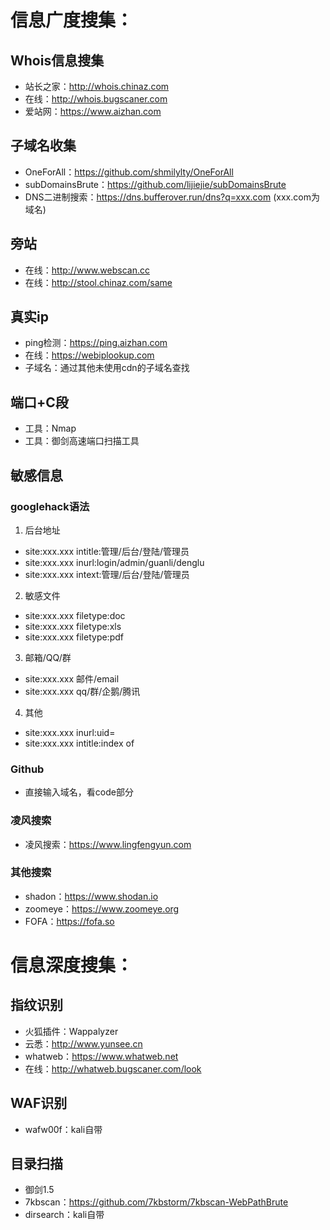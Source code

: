 # 信息广度搜集：
## Whois信息搜集
+ 站长之家：http://whois.chinaz.com
+ 在线：http://whois.bugscaner.com
+ 爱站网：https://www.aizhan.com
## 子域名收集
+ OneForAll：https://github.com/shmilylty/OneForAll
+ subDomainsBrute：https://github.com/lijiejie/subDomainsBrute
+ DNS二进制搜索：https://dns.bufferover.run/dns?q=xxx.com (xxx.com为域名)
## 旁站
+ 在线：http://www.webscan.cc
+ 在线：http://stool.chinaz.com/same
## 真实ip
+ ping检测：https://ping.aizhan.com
+ 在线：https://webiplookup.com
+ 子域名：通过其他未使用cdn的子域名查找
## 端口+C段
+ 工具：Nmap
+ 工具：御剑高速端口扫描工具
## 敏感信息
### googlehack语法
1. 后台地址
+ site:xxx.xxx intitle:管理/后台/登陆/管理员
+ site:xxx.xxx inurl:login/admin/guanli/denglu
+ site:xxx.xxx intext:管理/后台/登陆/管理员
2. 敏感文件
+ site:xxx.xxx filetype:doc
+ site:xxx.xxx filetype:xls
+ site:xxx.xxx filetype:pdf
3. 邮箱/QQ/群
+ site:xxx.xxx 邮件/email
+ site:xxx.xxx qq/群/企鹅/腾讯
4. 其他
+ site:xxx.xxx inurl:uid=
+ site:xxx.xxx intitle:index of
### Github
+ 直接输入域名，看code部分
### 凌风搜索
+ 凌风搜索：https://www.lingfengyun.com
### 其他搜索
+ shadon：https://www.shodan.io
+ zoomeye：https://www.zoomeye.org
+ FOFA：https://fofa.so
# 信息深度搜集：
## 指纹识别
+ 火狐插件：Wappalyzer
+ 云悉：http://www.yunsee.cn
+ whatweb：https://www.whatweb.net
+ 在线：http://whatweb.bugscaner.com/look
## WAF识别
+ wafw00f：kali自带
## 目录扫描
+ 御剑1.5
+ 7kbscan：https://github.com/7kbstorm/7kbscan-WebPathBrute
+ dirsearch：kali自带
